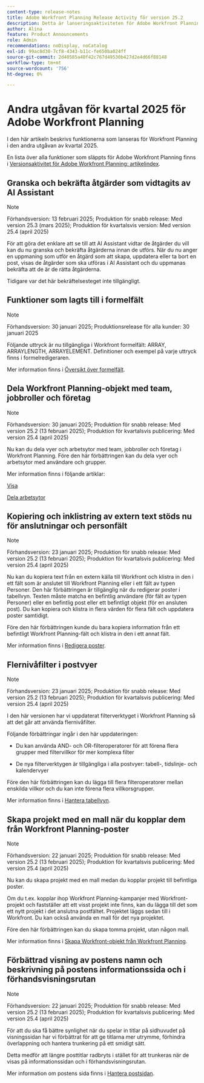 ```yaml
---
content-type: release-notes
title: Adobe Workfront Planning Release Activity för version 25.2
description: Detta är lanseringsaktiviteten för Adobe Workfront Planning-produkten för andra kvartalet 2025.
author: Alina
feature: Product Announcements
role: Admin
recommendations: noDisplay, noCatalog
exl-id: 99ac8d30-7cf8-4343-b11c-fe650ba024ff
source-git-commit: 2d40585a48f42c767d49530b427d2e4d66f88148
workflow-type: tm+mt
source-wordcount: '756'
ht-degree: 0%

---
```


# Andra utgåvan för kvartal 2025 för Adobe Workfront Planning

I den här artikeln beskrivs funktionerna som lanseras för Workfront Planning i den andra utgåvan av kvartal 2025.

<!--keep the sentence below for all future quarterly release pages-->

En lista över alla funktioner som släppts för Adobe Workfront Planning finns i [Versionsaktivitet för Adobe Workfront Planning: artikelindex](/help/quicksilver/product-announcements/product-releases/planning-release-activity/planning-release-activity-article-index.md).

## Granska och bekräfta åtgärder som vidtagits av AI Assistant

>[!NOTE]
>
>Förhandsversion: 13 februari 2025; Produktion för snabb release: Med version 25.3 (mars 2025); Produktion för kvartalsvis version: Med version 25.4 (april 2025)

För att göra det enklare att se till att AI Assistant vidtar de åtgärder du vill kan du nu granska och bekräfta åtgärderna innan de utförs. När du nu anger en uppmaning som utför en åtgärd som att skapa, uppdatera eller ta bort en post, visas de åtgärder som ska utföras i AI Assistant och du uppmanas bekräfta att de är de rätta åtgärderna.

Tidigare var det här bekräftelsesteget inte tillgängligt.

## Funktioner som lagts till i formelfält

>[!NOTE]
>
>Förhandsversion: 30 januari 2025; Produktionsrelease för alla kunder: 30 januari 2025

Följande uttryck är nu tillgängliga i Workfront formelfält: ARRAY, ARRAYLENGTH, ARRAYELEMENT. Definitioner och exempel på varje uttryck finns i formelredigeraren.

Mer information finns i [Översikt över formelfält](/help/quicksilver/planning/fields/formula-fields.md).

<!--## Real-time presence indicators in a record's details preview or page

>[!NOTE]
>
>Preview release: January 30, 2025; Production for fast release: With the 25.2 release (February 2025); Production for quarterly release: With the 25.4 release (April 2025)

To understand what information is edited by other users when working in a record's preview or details page, we have introduced real-time presence indicators for this area of Workfront Planning.

The field edited by another user will now be highlighted, and other users' avatars will be visible to you in the upper-right corner of the preview or details page.

For information, see [Edit records](/help/quicksilver/planning/records/edit-records.md).-->

## Dela Workfront Planning-objekt med team, jobbroller och företag

>[!NOTE]
>
>Förhandsversion: 30 januari 2025; Produktion för snabb release: Med version 25.2 (13 februari 2025); Produktion för kvartalsvis publicering: Med version 25.4 (april 2025)

Nu kan du dela vyer och arbetsytor med team, jobbroller och företag i Workfront Planning. Före den här förbättringen kan du dela vyer och arbetsytor med användare och grupper.

Mer information finns i följande artiklar:

[Visa](/help/quicksilver/planning/access/share-views.md)

[Dela arbetsytor](/help/quicksilver/planning/access/share-workspaces.md)

## Kopiering och inklistring av extern text stöds nu för anslutningar och personfält

>[!NOTE]
>
>Förhandsversion: 23 januari 2025; Produktion för snabb release: Med version 25.2 (13 februari 2025); Produktion för kvartalsvis publicering: Med version 25.4 (april 2025)

Nu kan du kopiera text från en extern källa till Workfront och klistra in den i ett fält som är anslutet till Workfront Planning eller i ett fält av typen Personer. Den här förbättringen är tillgänglig när du redigerar poster i tabellvyn.  Texten måste matcha en befintlig användare (för fält av typen Personer) eller en befintlig post eller ett befintligt objekt (för en ansluten post). Du kan kopiera och klistra in flera värden för flera fält och uppdatera poster samtidigt.

Före den här förbättringen kunde du bara kopiera information från ett befintligt Workfront Planning-fält och klistra in den i ett annat fält.

Mer information finns i [Redigera poster](/help/quicksilver/planning/records/edit-records.md).

## Flernivåfilter i postvyer

>[!NOTE]
>
>Förhandsversion: 23 januari 2025; Produktion för snabb release: Med version 25.2 (13 februari 2025); Produktion för kvartalsvis publicering: Med version 25.4 (april 2025)

I den här versionen har vi uppdaterat filterverktyget i Workfront Planning så att det går att använda flernivåfilter.

Följande förbättringar ingår i den här uppdateringen:

* Du kan använda AND- och OR-filteroperatorer för att förena flera grupper med filtervillkor för mer komplexa filter

* De nya filterverktygen är tillgängliga i alla postvyer: tabell-, tidslinje- och kalendervyer

Före den här förbättringen kan du lägga till flera filteroperatorer mellan enskilda villkor och du kan inte förena flera villkorsgrupper.

Mer information finns i [Hantera tabellvyn](/help/quicksilver/planning/views/manage-the-table-view.md).

## Skapa projekt med en mall när du kopplar dem från Workfront Planning-poster

>[!NOTE]
>
>Förhandsversion: 22 januari 2025; Produktion för snabb release: Med version 25.2 (13 februari 2025); Produktion för kvartalsvis publicering: Med version 25.4 (april 2025)

Nu kan du skapa projekt med en mall medan du kopplar projekt till befintliga poster.

Om du t.ex. kopplar ihop Workfront Planning-kampanjer med Workfront-projekt och fastställer att ett visst projekt inte finns, kan du lägga till det som ett nytt projekt i det anslutna postfältet. Projektet läggs sedan till i Workfront. Du kan också använda en mall för det nya projektet.

Före den här förbättringen kan du skapa tomma projekt, utan någon mall.

Mer information finns i [Skapa Workfront-objekt från Workfront Planning](/help/quicksilver/planning/records/create-workfront-objects-from-workfront-planning.md).

## Förbättrad visning av postens namn och beskrivning på postens informationssida och i förhandsvisningsrutan

>[!NOTE]
>
>Förhandsversion: 22 januari 2025; Produktion för snabb release: Med version 25.2 (13 februari 2025); Produktion för kvartalsvis publicering: Med version 25.4 (april 2025)

För att du ska få bättre synlighet när du spelar in titlar på sidhuvudet på visningssidan har vi förbättrat för att ge titlarna mer utrymme, förhindra överlappning och hantera trunkering på ett smidigt sätt.

Detta medför att längre posttitlar radbryts i stället för att trunkeras när de visas på informationssidan och i förhandsvisningsrutan.

Mer information om postens sida finns i [Hantera postsidan](/help/quicksilver/planning/records/manage-the-record-page.md).
